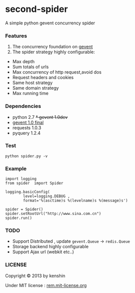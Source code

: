 second-spider
=============

A simple python gevent concurrency spider

### Features

1. The concurrency foundation on [gevent](http://www.gevent.org/)
2. The spider strategy highly configurable:

> 
* Max depth 
* Sum totals of urls
* Max concurrency of http request,avoid dos
* Request headers and cookies
* Same host strategy
* Same domain strategy
* Max running time


### Dependencies

* python 2.7
~~* gevent 1.0dev~~
* [gevent 1.0 final](https://github.com/surfly/gevent/releases/tag/1.0)
* requests 1.0.3
* pyquery 1.2.4


### Test

```
python spider.py -v
```

### Example

```
import logging
from spider  import Spider

logging.basicConfig(
        level=logging.DEBUG ,
        format='%(asctime)s %(levelname)s %(message)s')

spider = Spider()
spider.setRootUrl("http://www.sina.com.cn")
spider.run()

```


### TODO

* Support Distributed , update `gevent.Queue` -> `redis.Queue`
* Storage backend highly configurable
* Support Ajax url (webkit etc..)


### LICENSE

Copyright © 2013 by kenshin

Under MIT license : [rem.mit-license.org](http://rem.mit-license.org/)



